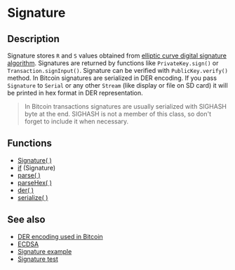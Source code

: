 # Signature

## Description

Signature stores `R` and `S` values obtained from [elliptic curve digital signature algorithm](https://en.wikipedia.org/wiki/Elliptic_Curve_Digital_Signature_Algorithm). Signatures are returned by functions like `PrivateKey.sign()` or `Transaction.signInput()`. Signature can be verified with `PublicKey.verify()` method. In Bitcoin signatures are serialized in DER encoding. If you pass `Signature` to `Serial` or any other `Stream` (like display or file on SD card) it will be printed in hex format in DER representation.

> In Bitcoin transactions signatures are usually serialized with SIGHASH byte at the end. SIGHASH is not a member of this class, so don't forget to include it when necessary.

## Functions

- [Signature( )](Signature.md)
- [if](if.md) (Signature)
- [parse( )](parse.md)
- [parseHex( )](parseHex.md)
- [der( )](der.md)
- [serialize( )](serialize.md)

## See also

- [DER encoding used in Bitcoin](https://github.com/bitcoin/bips/blob/master/bip-0066.mediawiki)
- [ECDSA](https://en.wikipedia.org/wiki/Elliptic_Curve_Digital_Signature_Algorithm)
- [Signature example](../../examples/03.Signature/03.Signature.ino)
- [Signature test](../../tests/SignatureTest/SignatureTest.ino)
